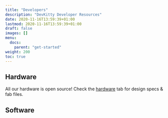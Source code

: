 ```yaml
---
title: "Developers"
description: "DevKitty Developer Resources"
date: 2020-11-16T13:59:39+01:00
lastmod: 2020-11-16T13:59:39+01:00
draft: false
images: []
menu:
  docs:
    parent: "get-started"
weight: 200
toc: true
---
```

## Hardware
All our hardware is open source!  Check the [hardware]() tab for design specs & fab files.  

## Software